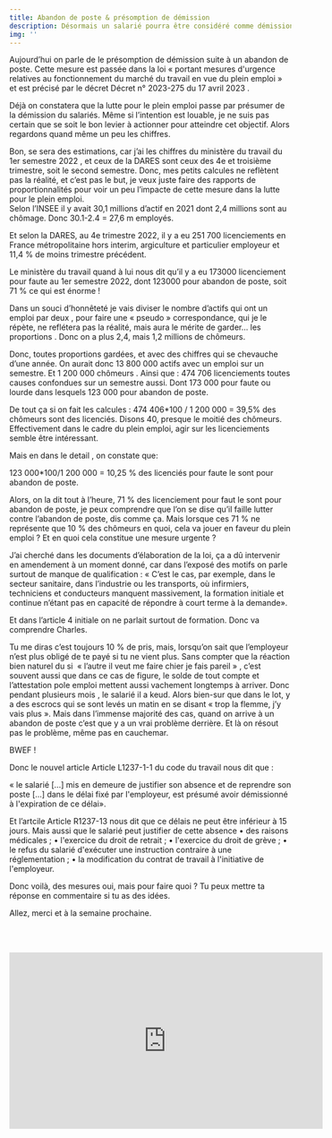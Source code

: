```yaml
---
title: Abandon de poste & présomption de démission
description: Désormais un salarié pourra être considéré comme démissionnaire si il abandonne son poste et ne revient pas après une mise en demeure.
img: ''
---
```


Aujourd’hui on parle de le présomption de démission suite à un abandon de poste. Cette mesure est passée dans la loi « portant mesures d'urgence relatives au fonctionnement du marché du travail en vue du plein emploi » et est précisé par le décret Décret n° 2023-275 du 17 avril 2023 .   
   
 Déjà on constatera que la lutte pour le plein emploi passe par présumer de la démission du salariés. 
Même si  l’intention est louable, je ne suis pas certain que se soit le bon levier à actionner pour atteindre cet objectif. Alors regardons quand même un peu les chiffres.   
   
Bon, se sera des estimations, car j’ai les chiffres du ministère du travail du 1er semestre 2022 , et ceux de la DARES sont ceux des 4e et troisième trimestre, soit le second semestre.
Donc, mes petits calcules ne reflètent pas la réalité, et c’est pas le but, je veux juste faire des rapports de proportionnalités pour voir un peu l’impacte de cette mesure dans la lutte pour le plein emploi.   
Selon l’INSEE il y avait 30,1 millions d’actif en 2021 dont 2,4 millions sont au chômage. 
Donc 30.1-2.4 =   27,6 m employés.   
   

Et selon la DARES, au 4e trimestre 2022, il y a eu 251 700 licenciements en France métropolitaine hors interim, argiculture et particulier employeur et 11,4 % de moins trimestre précédent.   
   
Le ministère du travail quand à lui  nous dit qu’il y a eu 173000 licenciement pour faute au 1er semestre 2022, dont 123000 pour abandon de poste, soit 71 % ce qui est énorme !   
   
Dans un souci d’honnêteté je vais diviser le nombre d’actifs qui ont un emploi par deux , pour faire une « pseudo » correspondance, qui je le répète, ne reflétera pas la réalité, mais aura le mérite de garder… les proportions . Donc on a plus 2,4, mais 1,2 millions de chômeurs.   
   
Donc, toutes proportions gardées, et avec des chiffres qui se chevauche d’une année. 
On aurait donc 13 800 000 actifs avec un emploi sur un semestre.
Et 1 200 000 chômeurs .
Ainsi que : 474 706 licenciements toutes causes confondues sur un semestre aussi.
Dont 173 000 pour faute ou lourde
dans lesquels 123 000 pour abandon de poste.   
   

De tout ça si on fait les calcules :
 474 406*100 / 1 200 000 = 39,5%  des chômeurs sont des licenciés. Disons 40, presque le moitié des chômeurs. Effectivement dans le cadre du plein emploi, agir sur les licenciements semble être intéressant.   
    
Mais en dans le detail , on constate que:

123 000*100/1 200 000 = 10,25 %
des licenciés pour faute le sont pour abandon de poste.   
   
Alors, on la dit tout à l’heure,  71 % des licenciement pour faut le sont pour abandon de poste,  je peux comprendre que l’on se dise qu’il faille lutter contre l’abandon de poste, dis comme ça. Mais lorsque ces 71 % ne représente que 10 % des chômeurs en quoi, cela va jouer en faveur du plein emploi ? Et en quoi cela constitue une mesure urgente ?    
   
J’ai cherché dans les documents d’élaboration de la loi, ça a dû intervenir en amendement à un moment donné, car dans l’exposé des motifs on parle surtout de manque de qualification : 
« C’est le cas, par exemple, dans le secteur sanitaire,
dans l’industrie ou les transports, où infirmiers, techniciens et conducteurs
manquent massivement, la formation initiale et continue n’étant pas en
capacité de répondre à court terme à la demande».   
   
Et dans l’article 4 initiale on ne parlait surtout de formation.
Donc va comprendre Charles.   
   
Tu me diras c’est toujours 10 % de pris, mais, lorsqu’on sait que l’employeur n’est plus obligé de te payé si tu ne vient plus. Sans compter que  la réaction bien naturel du si  « l’autre il veut me faire chier je fais pareil » , c’est souvent aussi que dans ce cas de figure, le solde de tout compte et l’attestation pole emploi mettent aussi vachement longtemps à arriver. 
Donc pendant plusieurs mois , le salarié il a keud. 
Alors bien-sur que dans le lot, y a des escrocs qui se sont levés un matin en se disant « trop la flemme, j’y vais plus ».
Mais dans l’immense majorité des cas, quand on arrive à un abandon de poste c’est que y a un vrai problème derrière. Et là on résout pas le problème, même pas en cauchemar.   
   
BWEF !

Donc le nouvel article Article L1237-1-1 du code du travail nous dit que : 

« le salarié [...] mis en demeure de justifier son absence et de reprendre son poste [...] dans le délai fixé par l'employeur, est présumé avoir démissionné à l'expiration de ce délai».   
   
Et l’artcile Article R1237-13 nous dit que ce délais ne peut être inférieur à 15 jours.
Mais aussi que le salarié peut justifier de cette absence 
    • des raisons médicales ;
    • l'exercice du droit de retrait ;
    • l'exercice du droit de grève ;
    • le refus du salarié d'exécuter une instruction contraire à une réglementation ;
    • la modification du contrat de travail à l'initiative de l'employeur.


Donc voilà, des mesures oui, mais pour faire quoi ? 
Tu peux mettre ta réponse en commentaire si tu as des idées.

Allez, merci et à la semaine prochaine.   
   

   

<br><br><div class="vdo"><iframe width="560" height="315" src="https://www.youtube.com/embed/QgNI7VFZ-Qg" title="YouTube video player" frameborder="0" allow="accelerometer; autoplay; clipboard-write; encrypted-media; gyroscope; picture-in-picture; web-share" allowfullscreen></iframe></div> 

